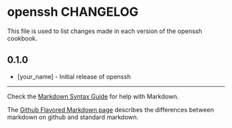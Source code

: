 openssh CHANGELOG
=================

This file is used to list changes made in each version of the openssh cookbook.

0.1.0
-----
- [your_name] - Initial release of openssh

- - -
Check the [Markdown Syntax Guide](http://daringfireball.net/projects/markdown/syntax) for help with Markdown.

The [Github Flavored Markdown page](http://github.github.com/github-flavored-markdown/) describes the differences between markdown on github and standard markdown.
